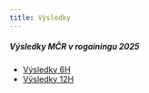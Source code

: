 ```yaml
---
title: Výsledky
---
```


##### Výsledky MČR v rogainingu 2025

* [Výsledky 6H](/files/v6.pdf) 
* [Výsledky 12H](/files/v12.pdf)


